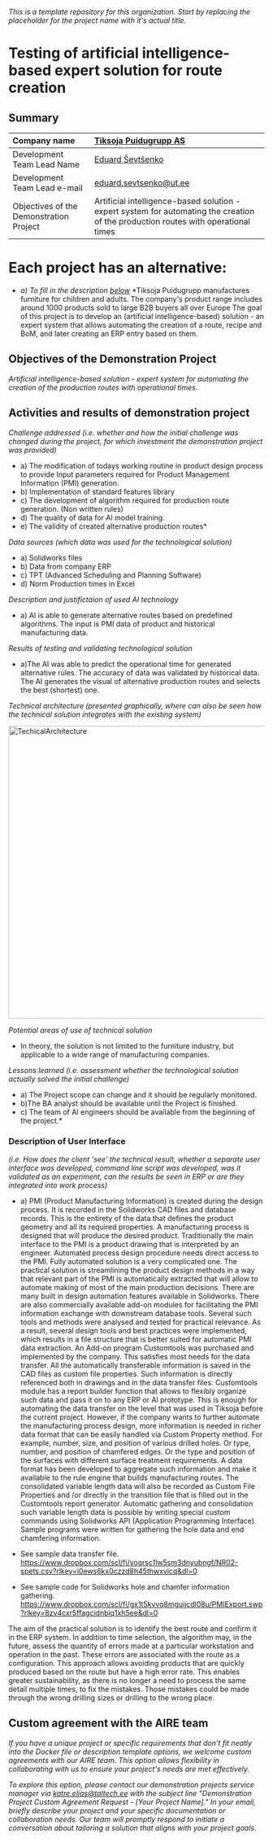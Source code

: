 *This is a template repository for this organization. Start by replacing the placeholder for the project name with it's actual title.*

# Testing of artificial intelligence-based expert solution for route creation


## Summary

| Company name | [Tiksoja Puidugrupp AS](https://www.tiksoja.eu/) |
| :--- | :--- |
| Development Team Lead Name | [Eduard Ševtšenko](https://profile.link) |
| Development Team Lead e-mail | [eduard.sevtsenko@ut.ee](https://profile.link) |
| Objectives of the Demonstration Project | Artificial intelligence-based solution - expert system for automating the creation of the production routes with operational times  |

# Each project has an alternative:

- *a) To fill in the description [below](https://github.com/ai-robotics-estonia/_project_template_/edit/main/README.md#implementation-details)*
*Tiksoja Puidugrupp manufactures furniture for children and adults. The company's product range includes around 1000 products sold to large B2B buyers all over Europe
The goal of this project is to develop an (artificial intelligence-based) solution - an expert system that allows automating the creation of a route, recipe and BoM, and later creating an ERP entry based on them.


## Objectives of the Demonstration Project
*Artificial intelligence-based solution - expert system for automating the creation of the production routes with operational times.*


## Activities and results of demonstration project
*Challenge addressed (i.e. whether and how the initial challenge was changed during the project, for which investment the demonstration project was provided)*
- a) The modification of todays working routine in product design process to provide Input parameters required for Product Management Information (PMI) generation.
- b) Implementation of standard features library
- c) The development of algorithm required for production route generation. (Non written rules)
- d) The quality of data for AI model training.
- e) The validity of created alternative production routes*



*Data sources (which data was used for the technological solution)*
- a) Solidworks files
- b) Data from company ERP
- c) TPT (Advanced Scheduling and  Planning Software)
- d) Norm Production times in Excel

*Description and justifictaion of used AI technology*
- a) AI is able to generate alternative routes based on predefined algorithms. The input is PMI data of product and historical manufacturing data.

*Results of testing and validating technological solution*
-  a)The AI was able to predict the operational time for generated alternative rules. The accuracy of data was validated by historical data. The AI generates the visual of alternative production routes and selects the best (shortest) one.

*Technical architecture (presented graphically, where can also be seen how the technical solution integrates with the existing system)*

<img width="576" alt="TechicalArchitecture" src="https://github.com/ai-robotics-estonia/expert_solution_for_route_creation/assets/154315695/b35ab7eb-811d-48a8-ae51-9f621707993d">

*Potential areas of use of technical solution*
- In theory, the solution is not limited to the furniture industry, but applicable to a wide range of manufacturing companies.


*Lessons learned (i.e. assessment whether the technological solution actually solved the initial challenge)*
- a) The Project scope can change and it should be regularly monitored.
- b)The BA analyst should be available until the Project is finished.
- c) The team of AI engineers should be available from the beginning of the project.*

### Description of User Interface 
*(i.e. How does the client 'see' the technical result, whether a separate user interface was developed, command line script was developed, was it validated as an experiment, can the results be seen in ERP or are they integrated into work process)*
-  a) PMI (Product Manufacturing Information) is created during the design process. It is recorded in the Solidworks CAD files and database records. This is the entirety of the data that defines the product geometry and all its required properties. A manufacturing process is designed that will produce the desired product. Traditionally the main interface to the PMI is a product drawing that is interpreted by an engineer. Automated process design procedure needs direct access to the PMI.  Fully automated solution is a very complicated one. 
The practical solution is streamlining the product design methods in a way that relevant part of the PMI is automatically extracted that will allow to automate making of most of the main production decisions. There are many built in design automation features available in Solidworks. There are also commercially available add-on modules for facilitating the PMI information exchange with downstream database tools. Several such tools and methods were analysed and tested for practical relevance. As a result, several design tools and best practices were implemented, which results in a file structure that is better suited for automatic PMI data extraction. An Add-on program Customtools was purchased and implemented by the company. This satisfies most needs for the data transfer. All the automatically transferable information is saved in the CAD files as custom file properties. Such information is directly referenced both in drawings and in the data transfer files. Customtools module has a report builder function that allows to flexibly organize such data and pass it on to any ERP or AI prototype. This is enough for automating the data transfer on the level that was used in Tiksoja before the current project. However, if the company wants to further automate the manufacturing process design, more information is needed in richer data format that can be easily handled via Custom Property method.  For example, number, size, and position of various drilled holes. Or type, number, and position of chamfered edges. Or the type and position of the surfaces with different surface treatment requirements.  A data format has been developed to aggregate such information and make it available to the rule engine that builds manufacturing routes. The consolidated variable length data will also be recorded as Custom File Properties and /or directly in the transition file that is filled out in the Customtools report generator. Automatic gathering and consolidation such variable length data is possible by writing special custom commands using Solidworks API (Application Programming Interface). Sample programs were written for gathering the hole data and end chamfering information.

- See sample data transfer file. https://www.dropbox.com/scl/fi/voqrsc1lw5sm3dnyubngf/NR02-spets.csv?rlkey=i0ews6kx0czzd8h45thwxvicq&dl=0
- See sample code for Solidworks hole and chamfer information gathering. https://www.dropbox.com/scl/fi/gx1t5kvvq8mguijcdl08u/PMIExport.swp?rlkey=8zv4cxr5ffagcidnbiq1xh5ee&dl=0

The aim of the practical solution is to identify the best route and confirm it in the ERP system. In addition to time selection, the algorithm may, in the future, assess the quantity of errors made at a particular workstation and operation in the past. These errors are associated with the route as a configuration. This approach allows avoiding products that are quickly produced based on the route but have a high error rate. This enables greater sustainability, as there is no longer a need to process the same detail multiple times, to fix the mistakes. Those mistakes could be made through the wrong drilling sizes or drilling to the wrong place. 


## Custom agreement with the AIRE team

*If you have a unique project or specific requirements that don't fit neatly into the Docker file or description template options, we welcome custom agreements with our AIRE team. This option allows flexibility in collaborating with us to ensure your project's needs are met effectively.*

*To explore this option, please contact our demonstration projects service manager via katre.eljas@taltech.ee with the subject line "Demonstration Project Custom Agreement Request - [Your Project Name]." In your email, briefly describe your project and your specific documentation or collaboration needs. Our team will promptly respond to initiate a conversation about tailoring a solution that aligns with your project goals.*



